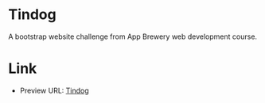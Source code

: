 # Tindog
A bootstrap website challenge from App Brewery web development course.

# Link

- Preview URL: [Tindog](https://ranharush.github.io/Tindog/)
